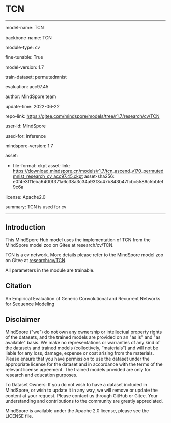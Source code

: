 # TCN

---

model-name: TCN

backbone-name: TCN

module-type: cv

fine-tunable: True

model-version: 1.7

train-dataset: permutedmnist

evaluation: acc97.45

author: MindSpore team

update-time: 2022-06-22

repo-link: <https://gitee.com/mindspore/models/tree/r1.7/research/cv/TCN>

user-id: MindSpore

used-for: inference

mindspore-version: 1.7

asset:

-
    file-format: ckpt
    asset-link: <https://download.mindspore.cn/models/r1.7/tcn_ascend_v170_permutedmnist_research_cv_acc97.45.ckpt>
    asset-sha256: e0f4e3ff1eba6400f371a6c38a3c34a93f3c47b843b47fcbc5589c5bbfef9c6a

license: Apache2.0

summary: TCN is used for cv

---

## Introduction

This MindSpore Hub model uses the implementation of TCN from the MindSpore model zoo on Gitee at research/cv/TCN.

TCN is a cv network. More details please refer to the MindSpore model zoo on Gitee at [research/cv/TCN](https://gitee.com/mindspore/models/blob/r1.7/research/cv/TCN/README.md).

All parameters in the module are trainable.

## Citation

An Empirical Evaluation of Generic Convolutional and Recurrent Networks for Sequence Modeling

## Disclaimer

MindSpore ("we") do not own any ownership or intellectual property rights of the datasets, and the trained models are provided on an "as is" and "as available" basis. We make no representations or warranties of any kind of the datasets and trained models (collectively, “materials”) and will not be liable for any loss, damage, expense or cost arising from the materials. Please ensure that you have permission to use the dataset under the appropriate license for the dataset and in accordance with the terms of the relevant license agreement. The trained models provided are only for research and education purposes.

To Dataset Owners: If you do not wish to have a dataset included in MindSpore, or wish to update it in any way, we will remove or update the content at your request. Please contact us through GitHub or Gitee. Your understanding and contributions to the community are greatly appreciated.

MindSpore is available under the Apache 2.0 license, please see the LICENSE file.
